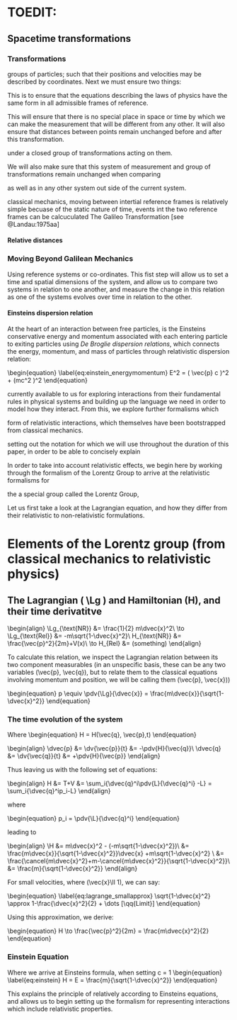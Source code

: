 # TOEDIT:

## Spacetime transformations


### Transformations

groups of
particles; such that their positions and velocities may be described by
coordinates. Next we must ensure two things:


This is to ensure that the equations describing the laws of physics have the
same form in all admissible frames of reference.

This will ensure that there is no special place in space or time by which
we can make the measurement that will be different from any other. It will also
ensure that distances between points remain unchanged before and after this
transformation. 


 under a closed group of transformations acting on them.

We will also make sure that this system of measurement and
group of transformations remain unchanged when comparing 



as well as in any other system out side of the current system.


classical mechanics, moving between intertial reference frames is relatively
simple becuase of the static nature of time, events int the two reference
frames can be calcuculated  The Galileo Transformation [see @Landau:1975aa] 

#### Relative distances


### Moving Beyond Galilean Mechanics



Using reference systems or co-ordinates.  This fist step will allow us to set a
time and spatial dimensions of the system, and allow us to compare two systems
in relation to one another, and measure the change in this relation as one of
the systems evolves over time in relation to the other.






#### Einsteins dispersion relation

<!-- previously this section was named Interactions -->

At the heart of an interaction between free particles, is the Einsteins
conservative energy and momentum associated with each entering particle to
exiting particles using *De Broglie dispersion relations*, which connects the
energy, momentum, and mass of particles through relativistic dispersion
relation:

\begin{equation}
  \label{eq:einstein_energymomentum}
  E^2 = ( \vec{p} c )^2 + (mc^2 )^2
\end{equation}


currently available to us for exploring interactions from their fundamental
rules in physical systems and building up the language we need in order to
model how they interact. From this, we explore further formalisms which

<!-- TODO:discussion of einstein energy momentum dispersion relation -->

form of relativistic interactions, which themselves have been bootstrapped from
classical mechanics.

setting out the notation for which we will use throughout the duration of this
paper, in order to be able to concisely explain

In order to take into account relativistic effects, we begin here by working
through the formalism of the Lorentz Group to arrive at the relativistic
formalisms for

the a special group called the Lorentz Group,

Let us first take a look at the Lagrangian equation, and how they differ from
their relativistic to non-relativistic formulations.

# Elements of the Lorentz group (from classical mechanics to relativistic physics)


## The Lagrangian \( \Lg \) and Hamiltonian \(H\), and their time derivatitve

\begin{align}
  \Lg_{\text{NR}} &= \frac{1}{2} m\dvec{x}^2\\
  \to \Lg_{\text{Rel}} &= -m\sqrt{1-\dvec{x}^2}\\
  H_{\text{NR}} &= \frac{\vec{p}^2}{2m}+V(x)\\
  \to H_{Rel} &= (something)
\end{align}

To calculate this relation, we inspect the Lagrangian relation between its two
component measurables (in an unspecific basis, these can be any two variables
\(\vec{p}, \vec{q}\), but to relate them to the classical equations involving
momentum and position, we will be calling them \(\vec{p}, \vec{x}\))

\begin{equation}
  p \equiv \pdv{\Lg}{\dvec{x}} = \frac{m\dvec{x}}{\sqrt{1-\dvec{x}^2}}
\end{equation}

### The time evolution of the system

Where
\begin{equation}
  H = H(\vec{q}, \vec{p},t)
\end{equation}

\begin{align}
  \dvec{p} &= \dv{\vec{p}}{t} &= -\pdv{H}{\vec{q}}\\
  \dvec{q} &= \dv{\vec{q}}{t} &= +\pdv{H}{\vec{p}}
\end{align}

Thus leaving us with the following set of equations:

\begin{align}
  H &= T+V
  &= \sum_i{\dvec{q}^i\pdv{L}{\dvec{q}^i} -L} = \sum_i{\dvec{q}^ip_i-L}
\end{align}

where

\begin{equation}
  p_i = \pdv{\L}{\dvec{q}^i}
\end{equation}

leading to

\begin{align}
  \H &= m\dvec{x}^2 - (-m\sqrt{1-\dvec{x}^2})\\
  &= \frac{m\dvec{x}}{\sqrt{1-\dvec{x}^2}}\dvec{x} +m\sqrt{1-\dvec{x}^2} \\
  &= \frac{\cancel{m\dvec{x}^2}+m-\cancel{m\dvec{x}^2}}{\sqrt{1-\dvec{x}^2}}\\
  &= \frac{m}{\sqrt{1-\dvec{x}^2}}
\end{align}

For small velocities, where \(\vec{x}\ll 1\), we can say:

\begin{equation}
  \label{eq:lagrange_smallapprox}
  \sqrt{1-\dvec{x}^2} \approx 1-\frac{\dvec{x}^2}{2} + \dots [\qq{Limit}]
\end{equation}

Using this approximation, we derive:

\begin{equation}
  H \to \frac{\vec{p}^2}{2m} = \frac{m\dvec{x}^2}{2}
\end{equation}



### Einstein Equation

Where we arrive at Einsteins formula, when setting c = 1
\begin{equation}
  \label{eq:einstein}
  H = E = \frac{m}{\sqrt{1-\dvec{x}^2}}
\end{equation}

This explains the principle of relatively according to Einsteins equations, and allows us to begin setting up the formalism for representing interactions which include relativistic properties.


